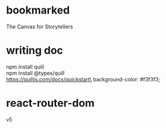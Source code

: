 # bookmarked
The Canvas for Storytellers

# writing doc
npm install quill\
npm install @types/quill\
https://quilljs.com/docs/quickstart\
background-color: #f3f3f3;
# react-router-dom
v5
